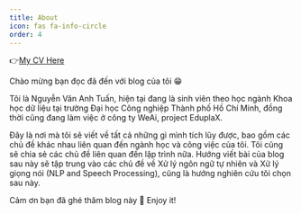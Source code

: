 ```yaml
---
title: About
icon: fas fa-info-circle
order: 4
---
```


👉[My CV Here](https://github.com/tuanio/tuanio/blob/main/NguyenVanAnhTuan_CV.pdf) 

Chào mừng bạn đọc đã đến với blog của tôi 😁

Tôi là Nguyễn Văn Anh Tuấn, hiện tại đang là sinh viên theo học ngành Khoa học dữ liệu tại trường Đại học Công nghiệp Thành phố Hồ Chí Minh, đồng thời cũng đang làm việc ở công ty WeAi, project EduplaX.

Đây là nơi mà tôi sẽ viết về tất cả những gì mình tích lũy được, bao gồm các chủ đề khác nhau liên quan đến ngành học và công việc của tôi. Tôi cũng sẽ chia sẻ các chủ đề liên quan đến lập trình nữa. Hướng viết bài của blog sau này sẽ tập trung vào các chủ đề về Xử lý ngôn ngữ tự nhiên và Xử lý giọng nói (NLP and Speech Processing), cũng là hướng nghiên cứu tôi chọn sau này.

Cảm ơn bạn đã ghé thăm blog này 🥰 Enjoy it!

<img src="https://deforani.sirv.com/Images/tuanio.github.io/avatar/full.jpg" alt="" />
